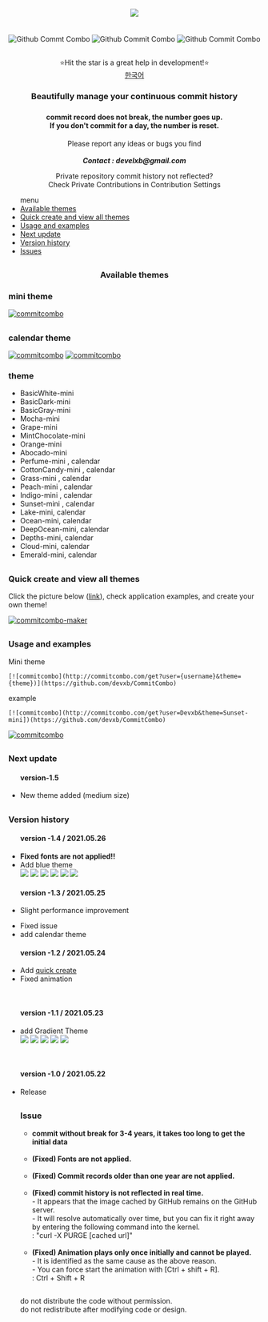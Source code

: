 


<div align = "center">
  <br>
  <a href="https://github.com/devxb/CommitCombo"><img src = "http://commitcombo.com/logo" align="center"/></a> <br><br><br>
  <img src = "http://commitcombo.com/get?user=Devxb&theme=Lake-mini" align="center" alt="Github Commt Combo"/>
  <img src = "http://commitcombo.com/get?user=Devxb&theme=Sunset-mini" align="center" alt="Github Commit Combo"/>
  <img src = "http://commitcombo.com/get?user=Devxb&theme=Cloud-mini" align="center" alt="Github Commit Combo"/><br>
  <h2></h2>
</div>
<div align = "center">  ⭐Hit the star is a great help in development!⭐️</div>
<div align="center"><a href="./README.md"> 한국어 </a></div>
<div align = "center"> 
<h3>  
Beautifully manage your continuous commit history<h3> <h4>   
commit record does not break, the number goes up.<br>  
If you don't commit for a day, the number is reset.</h4>
<p> Please report any ideas or bugs you find<br><br>
<b><i>Contact : develxb@gmail.com</i></b></p>

<p align = "center">
Private repository commit history not reflected? <br>
Check Private Contributions in Contribution Settings
</p>

</div>
<div>
<ul>
menu
<li>
	<a href = "#availableTheme"> Available themes </a>
</li>
<li>
	<a href = "#maker"> Quick create and view all themes </a>
</li>
<li>
	<a href = "#manual">   
Usage and examples</a>
</li>
<li>
	<a href = "#nextUpdate"> Next update</a>
</li>
<li>
	<a href = "#history"> Version history</a>
</li>
<li>
	<a href = "#issue"> Issues </a>
</li>
</ul>
</div>
<h2></h2>
<div align = "center">
<h3> <a name = "availableTheme"></a>Available themes</h3>
</div>
	
<h3>mini theme</h3>

[![commitcombo](https://user-images.githubusercontent.com/62425964/119669871-5dd9bf80-be73-11eb-92e6-44b8b377da69.PNG)](http://commitcombo.com/maker)
<!-- [![commitcombo](http://commitcombo.com/get?user=Devxb&theme=BasicWhite-mini)](https://github.com/devxb/CommitCombo) [![commitcombo](http://commitcombo.com/get?user=Devxb&theme=BasicDark-mini)](https://github.com/devxb/CommitCombo) [![commitcombo](http://commitcombo.com/get?user=Devxb&theme=BasicGray-mini)](https://github.com/devxb/CommitCombo)
[![commitcombo](http://commitcombo.com/get?user=Devxb&theme=Mocha-mini)](https://github.com/devxb/CommitCombo) [![commitcombo](http://commitcombo.com/get?user=Devxb&theme=Grape-mini)](https://github.com/devxb/CommitCombo) [![commitcombo](http://commitcombo.com/get?user=Devxb&theme=MintChocolate-mini)](https://github.com/devxb/CommitCombo)
[![commitcombo](http://commitcombo.com/get?user=Devxb&theme=Orange-mini)](https://github.com/devxb/CommitCombo) [![commitcombo](http://commitcombo.com/get?user=Devxb&theme=Abocado-mini)](https://github.com/devxb/CommitCombo) [![commitcombo](http://commitcombo.com/get?user=Devxb&theme=Perfume-mini)](https://github.com/devxb/CommitCombo) [![commitcombo](http://commitcombo.com/get?user=Devxb&theme=CottonCandy-mini)](https://github.com/devxb/CommitCombo) [![commitcombo](http://commitcombo.com/get?user=Devxb&theme=Grass-mini)](https://github.com/devxb/CommitCombo) [![commitcombo](http://commitcombo.com/get?user=Devxb&theme=Peach-mini)](https://github.com/devxb/CommitCombo) [![commitcombo](http://commitcombo.com/get?user=Devxb&theme=Indigo-mini)](https://github.com/devxb/CommitCombo) [![commitcombo](http://commitcombo.com/get?user=Devxb&theme=Sunset-mini)](https://github.com/devxb/CommitCombo) [![commitcombo](http://commitcombo.com/get?user=Devxb7theme=Lake-mini)](https://github.com/devxb/CommitCombo) [![commitcombo](http://commitcombo.com/get?user=Devxb7theme=Ocean-mini)](https://github.com/devxb/CommitCombo) [![commitcombo](http://commitcombo.com/get?user=Devxb7theme=DeepOcean-mini)](https://github.com/devxb/CommitCombo) [![commitcombo](http://commitcombo.com/get?user=Devxb7theme=Depths-mini)](https://github.com/devxb/CommitCombo) [![commitcombo](http://commitcombo.com/get?user=Devxb7theme=Cloud-mini)](https://github.com/devxb/CommitCombo) [![commitcombo](http://commitcombo.com/get?user=Devxb7theme=Emerald-mini)](https://github.com/devxb/CommitCombo) -->

<h2></h2>
<h3>calendar theme </h3>

[![commitcombo](https://user-images.githubusercontent.com/62425964/119518275-57840e80-bdb3-11eb-86ea-9345f953f654.jpg)](http://commitcombo.com/maker)
[![commitcombo](https://user-images.githubusercontent.com/62425964/119667178-00447380-be71-11eb-9c28-1579b7461e69.PNG)](http://commitcombo.com/maker)

<h3>theme</h3> 
<ul>
<li>
BasicWhite-mini
</li>
<li>
BasicDark-mini
</li>
<li>
BasicGray-mini
</li>
<li>
Mocha-mini
</li>
<li>
Grape-mini
</li>
<li>
MintChocolate-mini
</li>
<li>
Orange-mini
</li>
<li>
Abocado-mini
</li>
<li>
Perfume-mini , calendar
</li>
<li>
CottonCandy-mini , calendar
</li>
<li>
Grass-mini , calendar
</li>
<li>
Peach-mini , calendar
</li>
<li>
Indigo-mini , calendar
</li>
<li>
Sunset-mini , calendar
</li>
<li>
Lake-mini, calendar
</li>
<li>
Ocean-mini, calendar
</li>
<li>
DeepOcean-mini, calendar
</li>
<li>
Depths-mini, calendar
</li>
<li>
Cloud-mini, calendar
</li>
<li>
Emerald-mini, calendar
</li>
</ul>
<h2></h2>
<h3> <a name = "maker"> </a> Quick create and view all themes</h3>

Click the picture below (<a href = "http://commitcombo.com/maker">link</a>), check application examples, and create your own theme!

[![commitcombo-maker](https://user-images.githubusercontent.com/62425964/119252836-4d161900-bbe9-11eb-8e30-7984ef18337d.jpeg)](http://commitcombo.com/maker)


<h2></h2>
<h3> <a name = "manual"></a>Usage and examples</h3>

<p>Mini theme</p>

	[![commitcombo](http://commitcombo.com/get?user={username}&theme={theme})](https://github.com/devxb/CommitCombo)

<p>   
example </p>

	[![commitcombo](http://commitcombo.com/get?user=Devxb&theme=Sunset-mini])(https://github.com/devxb/CommitCombo)

[![commitcombo](http://commitcombo.com/get?user=Devxb&theme=Sunset-mini)](https://github.com/devxb/CommitCombo)

<h2></h2>
<a name = "nextUpdate"></a>
<h3>Next update</h3>
<ul> 
<h4>version-1.5</h4>
	<li>
	New theme added (medium size)
	</li>
</ul>

<h2></h2>
<a name = "history"></a>
<h3> Version history </h3>

<ul>
<h4> version -1.4 / 2021.05.26</h4>
<li>
  <b>  
Fixed fonts are not applied!!</b>
</li>
<li>
  Add blue theme <br> <img src = "http://commitcombo.com/get?user=Devxb&theme=Lake-mini"/> <img src = "http://commitcombo.com/get?user=Devxb&theme=Ocean-mini"/> <img src = "http://commitcombo.com/get?user=Devxb&theme=DeepOcean-mini"/> <img src = "http://commitcombo.com/get?user=Devxb&theme=Depths-mini"/> <img src = "http://commitcombo.com/get?user=Devxb&theme=Cloud-mini"/> <img src = "http://commitcombo.com/get?user=Devxb&theme=Emerald-mini"/> 
</li>
</ul>

<ul>
<h4> version -1.3 / 2021.05.25 </h4>
<li>
	  
Slight performance improvement
</li>
<li>
	Fixed issue
</li>
<li>
	add calendar theme
</li>
</ul>

<ul>
<h4> version -1.2 / 2021.05.24</h4>
	<li> Add <a href = "http://commitcombo.com/maker">quick create</a>  </li>
	<li> Fixed animation </li>
</ul>

<br>

<ul>
<h4>version -1.1 / 2021.05.23</h4>
	<li> add Gradient Theme <br> <img src = "http://commitcombo.com/get?user=Devxb&theme=Peach-mini"/> <img src = "http://commitcombo.com/get?user=Devxb&theme=CottonCandy-mini"/> <img src = "http://commitcombo.com/get?user=Devxb&theme=Grass-mini"/> <img src = "http://commitcombo.com/get?user=Devxb&theme=Perfume-mini"/> <img src = "http://commitcombo.com/get?user=Devxb&theme=Indigo-mini"/>
	</li>
</ul>

<br>

<ul> 
<h4>version -1.0 / 2021.05.22</h4>
	<li> Release </li>

<h2></h2>
<a name = "issue"></a>
<h3> Issue </h3>

<ul>
<li>
<b> commit without break for 3-4 years, it takes too long to get the initial data </b>
</li>
<br>
<li>
<b> (Fixed) Fonts are not applied. </b>
</li>
<br>
<li>
<b> (Fixed)   
Commit records older than one year are not applied.   </b>
</li>
<br>
<li>
<b> (Fixed) commit history is not reflected in real time.  </b>
<br> - It appears that the image cached by GitHub remains on the GitHub server. 
<br> - It will resolve automatically over time, but you can fix it right away by entering the following command into the kernel.   <br> : "curl -X PURGE [cached url]"
</li>
<br>
<li>
<b> (Fixed) Animation plays only once initially and cannot be played. </b>
<br> -   
It is identified as the same cause as the above reason. 
<br> - You can force start the animation with [Ctrl + shift + R].
<br> : Ctrl + Shift + R
</li>
</ul>
	
<h2></h2>
<p>do not distribute the code without permission.<br>
do not redistribute after modifying code or design.</p>
